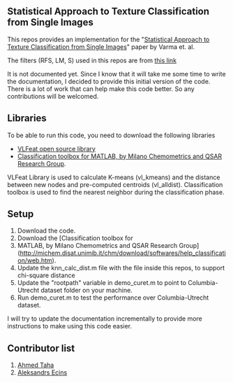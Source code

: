 
Statistical Approach to Texture Classification from Single Images
-----------------------------------------------------------------

This repos provides an implementation for the "[Statistical Approach to Texture Classification from Single Images](http://www.robots.ox.ac.uk/~vgg/publications/2005/Varma05/)" paper by Varma et. al.

The filters (RFS, LM, S) used in this repos are from [this link](http://www.robots.ox.ac.uk/~vgg/research/texclass/filters.html)

It is not documented yet. Since I know that it will take me some time to write the documentation, I decided to provide this initial version of the code. There is a lot of work that can help make this code better. So any contributions will be welcomed.

Libraries
---------
To be able to run this code, you need to download the following libraries
 - [VLFeat open source library](http://www.vlfeat.org/)
 - [Classification toolbox for MATLAB, by Milano Chemometrics and QSAR Research Group](http://michem.disat.unimib.it/chm/download/softwares/help_classification/web.htm). 
 
 VLFeat Library is used to calculate K-means (vl_kmeans) and the distance between new  nodes and pre-computed centroids (vl_alldist).
 Classification toolbox is used to find the nearest neighbor during the classification phase.

Setup
-----

 1. Download the code.
 2. Download the [Classification toolbox for 
 3. MATLAB, by Milano Chemometrics and QSAR Research Group](http://michem.disat.unimib.it/chm/download/softwares/help_classification/web.htm). 
 3. Update the knn_calc_dist.m file with the file inside this repos, to support chi-square distance
 4. Update the "rootpath" variable in demo_curet.m to point to Columbia-Utrecht dataset folder on your machine.
 5. Run demo_curet.m to test the performance over Columbia-Utrecht dataset.

I will try to update the documentation incrementally to provide more instructions to make using this code easier.

Contributor list
----------------
1. [Ahmed Taha](http://ahmed-taha.com/)
2. [Aleksandrs Ecins](http://www.umiacs.umd.edu/~aecins/)